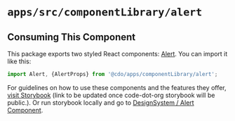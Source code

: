 # `apps/src/componentLibrary/alert`

## Consuming This Component

This package exports two styled React components: [Alert](Alert.tsx). 
You can import it like this:

```javascript
import Alert, {AlertProps} from '@cdo/apps/componentLibrary/alert';
```

For guidelines on how to use these components and the features they offer, [visit Storybook](https://code-dot-org.github.io/dsco_)
(link to be updated once code-dot-org storybook will be public.).
Or run storybook locally and go to [DesignSystem / Alert Component](http://localhost:9001/?path=/docs/designsystem-alert--docs).